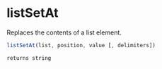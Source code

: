 # listSetAt

 Replaces the contents of a list element.

```javascript
listSetAt(list, position, value [, delimiters])
```

```javascript
returns string
```
